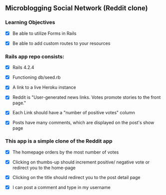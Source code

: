 ## Microblogging Social Network (Reddit clone)

### Learning Objectives

- [x] Be able to utilize Forms in Rails

- [x] Be able to add custom routes to your resources


### Rails app repo consists:
  
- [x] Rails 4.2.4

- [x] Functioning db/seed.rb

- [x] A link to a live Heroku instance

- [x] Reddit is "User-generated news links. Votes promote stories to the front page."

- [x] Each Link should have a "number of positive votes" column

- [x] Posts have many comments, which are displayed on the post's show page


### This app is a simple clone of the Reddit app

- [x] The homepage orders by the most number of votes

- [x] Clicking on thumbs-up should increment positive/ negative vote or redirect you to the home-page

- [x] Clicking on the title should redirect you to the post detail page

- [x] I can post a comment and type in my username




